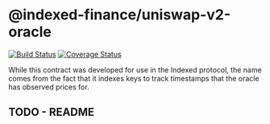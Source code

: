 # @indexed-finance/uniswap-v2-oracle

[![Build Status](https://api.travis-ci.com/indexed-finance/uniswap-v2-oracle.svg?branch=master)](https://travis-ci.com/github/indexed-finance/uniswap-v2-oracle)
[![Coverage Status](https://coveralls.io/repos/github/indexed-finance/uniswap-v2-oracle/badge.svg?branch=master)](https://coveralls.io/github/indexed-finance/uniswap-v2-oracle?branch=master)

While this contract was developed for use in the Indexed protocol, the name comes from the fact that it indexes keys to track timestamps that the oracle has observed prices for.

## TODO - README